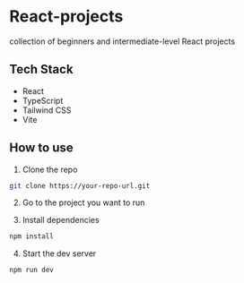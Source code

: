# React-projects
collection of beginners and intermediate-level React projects


## Tech Stack
- React
- TypeScript
- Tailwind CSS
- Vite

## How to use
1. Clone the repo
``` bash
git clone https://your-repo-url.git
```

2. Go to the project you want to run

3. Install dependencies
``` bash
npm install
```

4. Start the dev server
``` bash
npm run dev
